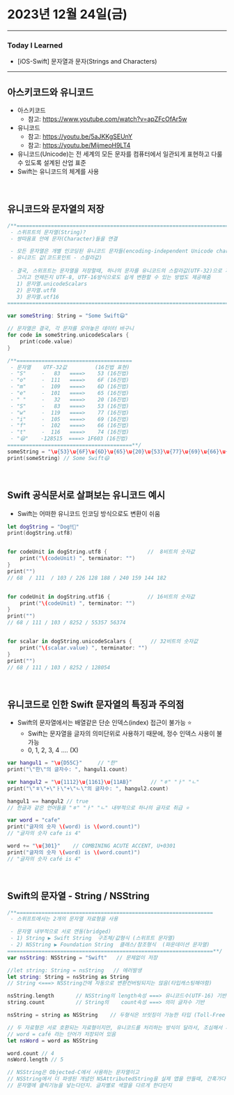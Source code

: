 # 2023년 12월 24일(금)

---

### Today I Learned 

- [iOS-Swift] 문자열과 문자(Strings and Characters)

---

## 아스키코드와 유니코드 

- 아스키코드
  - 참고: https://www.youtube.com/watch?v=apZFcOfAr5w
- 유니코드
  - 참고: https://youtu.be/5aJKKgSEUnY
  - 참고: https://youtu.be/MijmeoH9LT4
- 유니코드(Unicode)는 전 세계의 모든 문자를 컴퓨터에서 일관되게 표현하고 다룰 수 있도록 설계된 산업 표준 
- Swift는 유니코드의 체계를 사용 

<br/>

## 유니코드와 문자열의 저장

```swift
/**===========================================================================
 - 스위프트의 문자열(String)?
 - 쌍따옴표 안에 문자(Character)들을 연결

 - 모든 문자열은 개별 인코딩된 유니코드 문자들(encoding-independent Unicode characters)로 구성
 - 유니코드 값(코드포인트 - 스칼라값)
 
 - 결국, 스위프트는 문자열을 저장할때, 하나의 문자를 유니코드의 스칼라값(UTF-32)으로 저장
   그리고 언제든지 UTF-8, UTF-16방식으로도 쉽게 변환할 수 있는 방법도 제공해줌
   1) 문자열.unicodeScalars
   2) 문자열.utf8
   3) 문자열.utf16
==============================================================================**/

var someString: String = "Some Swift😃"

// 문자열은 결국, 각 문자를 모아놓은 데이터 바구니
for code in someString.unicodeScalars {
    print(code.value)
}

/**=====================================
 - 문자열    UTF-32값         (16진법 표현)
 - "S"     -   83   ====>    53 (16진법)
 - "o"     -  111   ====>    6F (16진법)
 - "m"     -  109   ====>    6D (16진법)
 - "e"     -  101   ====>    65 (16진법)
 - " "     -   32   ====>    20 (16진법)
 - "S"     -   83   ====>    53 (16진법)
 - "w"     -  119   ====>    77 (16진법)
 - "i"     -  105   ====>    69 (16진법)
 - "f"     -  102   ====>    66 (16진법)
 - "t"     -  116   ====>    74 (16진법)
 - "😃"    -128515  ====> 1F603 (16진법)
========================================**/
someString = "\u{53}\u{6F}\u{6D}\u{65}\u{20}\u{53}\u{77}\u{69}\u{66}\u{74}\u{1F603}"
print(someString) // Some Swift😃
```

<br/>

## Swift 공식문서로 살펴보는 유니코드 예시 

- Swift는 어떠한 유니코드 인코딩 방식으로도 변환이 쉬움

```swift
let dogString = "Dog‼🐶"
print(dogString.utf8)


for codeUnit in dogString.utf8 {             //  8비트의 숫자값
    print("\(codeUnit) ", terminator: "")
}
print("")
// 68  / 111  / 103 / 226 128 188 / 240 159 144 182


for codeUnit in dogString.utf16 {            // 16비트의 숫자값
    print("\(codeUnit) ", terminator: "")
}
print("")
// 68 / 111 / 103 / 8252 / 55357 56374


for scalar in dogString.unicodeScalars {      // 32비트의 숫자값
    print("\(scalar.value) ", terminator: "")
}
print("")
// 68 / 111 / 103 / 8252 / 128054
```

<br/>

## 유니코드로 인한 Swift 문자열의 특징과 주의점

- Swift의 문자열에서는 배열같은 단순 인덱스(index) 접근이 불가능 ⭐️
  - Swift는 문자열을 글자의 의미단위로 사용하기 때문에, 정수 인덱스 사용이 불가능
  - 0, 1, 2, 3, 4 ....  (X)

```swift
var hangul1 = "\u{D55C}"     // "한"
print("\"한\"의 글자수: ", hangul1.count)

var hangul2 = "\u{1112}\u{1161}\u{11AB}"      // "ㅎ" "ㅏ" "ㄴ"
print("\"ㅎ\"+\"ㅏ\"+\"ㄴ\"의 글자수: ", hangul2.count)

hangul1 == hangul2 // true 
// 한글과 같은 언어들을 "ㅎ" "ㅏ" "ㄴ" 내부적으로 하나의 글자로 취급 ⭐️

var word = "cafe"
print("글자의 숫자 \(word) is \(word.count)")
// "글자의 숫자 cafe is 4"

word += "\u{301}"    // COMBINING ACUTE ACCENT, U+0301
print("글자의 숫자 \(word) is \(word.count)")
// "글자의 숫자 café is 4"
```

<br/>

## Swift의 문자열 - String / NSString 

```swift
/**===============================================================
 - 스위프트에서는 2개의 문자열 자료형을 사용

 - 문자열 내부적으로 서로 연동(bridged)
 - 1) String ▶︎ Swift String  구조체/값형식 (스위프트 문자열)
 - 2) NSString ▶︎ Foundation String  클래스/참조형식  (파운데이션 문자열)
==================================================================**/
var nsString: NSString = "Swift"   // 문제없이 저장

//let string: String = nsString   // 에러발생
let string: String = nsString as String
// String <===> NSString간에 자동으로 변환컨버팅되지는 않음(타입캐스팅해야함)

nsString.length       // NSString의 length속성 ===> 유니코드수(UTF-16) 기반
string.count          // String의    count속성 ===> 의미 글자수 기반

nsString = string as NSString    // 두형식은 브릿징이 가능한 타입 (Toll-Free Bidged) ===> 타입캐스팅으로 호환되는 자료형

// 두 자료형은 서로 호환되는 자료형이지만, 유니코드를 처리하는 방식이 달라서, 조심해서 사용해야함 ⭐️
// word = café 라는 단어가 저장되어 있음
let nsWord = word as NSString

word.count // 4
nsWord.length // 5

// NSString은 Objected-C에서 사용하는 문자열이고
// NSString에서 더 파생된 개념인 NSAttributedString을 실제 앱을 만들때, 간혹가다 사용하는 경우가 있음
// 문자열에 클릭기능을 넣는다던지. 글자별로 색깔을 다르게 한다던지
```

